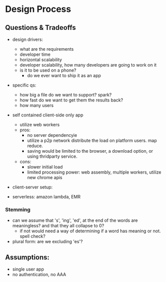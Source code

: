 # Design Process


## Questions & Tradeoffs
- design drivers:
  - what are the requirements
  - developer time
  - horizontal scalability
  - developer scalability, how many developers are going to work on it
  - is it to be used on a phone?
    - do we ever want to ship it as an app

- specific qs:
  - how big a file do we want to support? spark?
  - how fast do we want to get them the results back?
  - how many users


- self contained client-side only app
  - utilize web workers
  - pros:
    - no server dependencyie
    - utilize a p2p network distribute the load on platform users. map reduce.
    - saving would be limited to the browser, a download option, or using thridparty service.
  - cons:
    - slower initial load
    - limited processing power: web assembly, multiple workers, utilize new chrome apis
- client-server setup:

- serverless: amazon lambda, EMR

### Stemming
- can we assume that 's', 'ing', 'ed', at the end of the words are meaningless? and that they all collapse to 0?
  - if not would need a way of determining if a word has meaning or not. spell check?
- plural form: are we excluding 'es'? 

## Assumptions:
- single user app
- no authentication, no AAA
